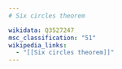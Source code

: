 ```yaml
---
# Six circles theorem

wikidata: Q3527247
msc_classification: "51"
wikipedia_links:
  - "[[Six circles theorem]]"
---
```

